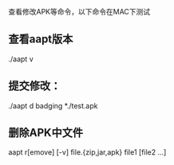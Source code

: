 查看修改APK等命令，以下命令在MAC下测试


## 查看aapt版本
./aapt v
## 提交修改：
./aapt d badging *./test.apk
## 删除APK中文件
aapt r[emove] [-v] file.{zip,jar,apk} file1 [file2 ...]

